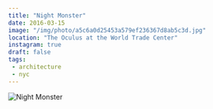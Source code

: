 ```yaml
---
title: "Night Monster"
date: 2016-03-15
image: "/img/photo/a5c6a0d25453a579ef236367d8ab5c3d.jpg"
location: "The Oculus at the World Trade Center"
instagram: true
draft: false
tags:
 - architecture
 - nyc
---
```


![Night Monster](/img/photo/a5c6a0d25453a579ef236367d8ab5c3d.jpg)
